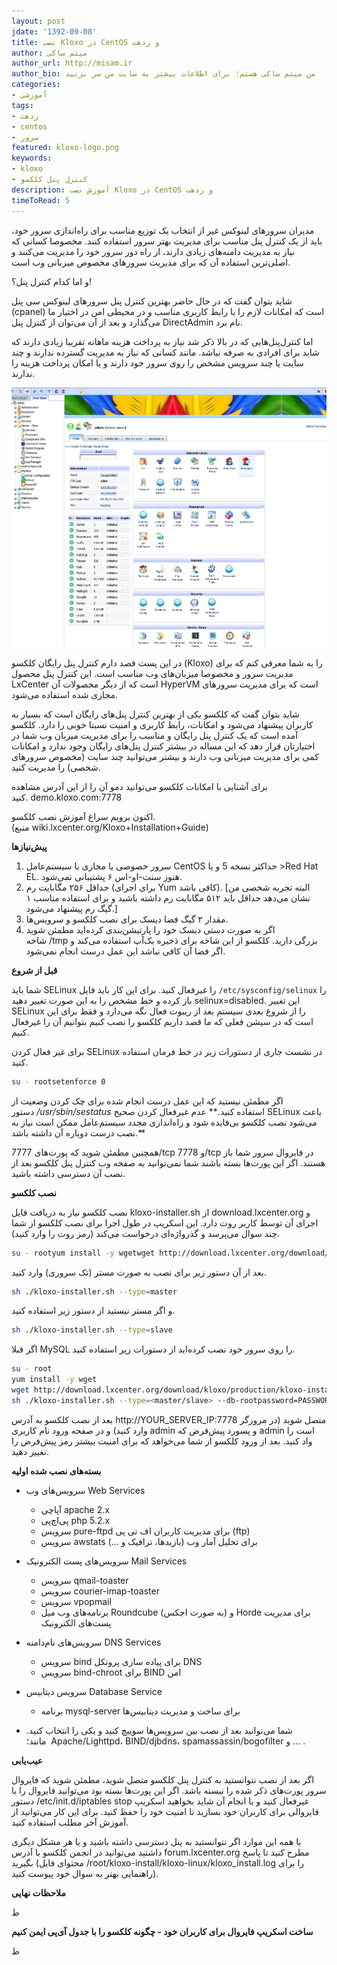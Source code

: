 ```yaml
---
layout: post
jdate: '1392-09-08'
title: نصب Kloxo در CentOS و ردهت
author: میثم ساکی
author_url: http://misam.ir
author_bio: من میثم ساکی هستم؛ برای اطلاعات بیشتر به سایت من سر بزنید
categories:
- آموزشی
tags:
- ردهت 
- centos
- سرور
featured: kloxo-logo.png
keywords:
- kloxo
- کنترل پنل کلکسو
description: آموزش نصب Kloxo در CentOS و ردهت
timeToRead: 5
---
```


مدیران سرورهای لینوکس غیر از انتخاب یک توزیع مناسب برای راه‌اندازی سرور خود، باید از یک کنترل پنل مناسب برای مدیریت بهتر سرور استفاده کنند. مخصوصا کسانی که نیاز به مدیریت دامنه‌های زیادی دارند، از راه دور سرور خود را مدیریت می‌کنند و اصلی‌ترین استفاده آن که برای مدیریت سرورهای مخصوص میزبانی وب است.

و اما کدام کنترل پنل؟!

شاید بتوان گفت که در حال حاضر بهترین کنترل پنل سرورهای لینوکس سی پنل (cpanel) است که امکانات لازم را با رابط کاربری مناسب و در محیطی امن در اختیار ما می‌گذارد و بعد از آن می‌توان از کنترل پنل DirectAdmin نام برد.

اما کنترل‌پنل‌هایی که در بالا ذکر شد نیاز به پرداخت هزینه ماهانه تقریبا زیادی دارند که شاید برای افرادی به صرفه نباشد. مانند کسانی که نیاز به مدیریت گسترده ندارند و چند سایت یا چند سرویس مشخص را روی سرور خود دارند و یا امکان پرداخت هزینه را ندارند.

![](/images/Kloxo6.1.0-high.png)

در این پست قصد دارم کنترل پنل رایگان کلکسو (Kloxo) را به شما معرفی کنم که برای مدیریت سرور و مخصوصا میزبان‌های وب مناسب است. این کنترل پنل محصول LxCenter است که از دیگر محصولات آن HyperVM است که برای مدیریت سرورهای مجازی شده استفاده می‌شود.

شاید بتوان گفت که کلکسو یکی از بهترین کنترل پنل‌های رایگان است که بسیار به کاربران پیشنهاد می‌شود و امکانات، رابط کاربری و امنیت نسبتا خوبی را دارد. کلکسو آمده است که یک کنترل پنل رایگان و مناسب را برای مدیریت میزبان وب شما در اختیارتان قرار دهد که این مساله در بیشتر کنترل پنل‌های رایگان وجود ندارد و امکانات کمی برای مدیریت میزبانی وب دارند و بیشتر می‌توانید چند سایت (مخصوص سرورهای شخصی) را مدیریت کنید.

برای آشنایی با امکانات کلکسو می‌توانید دمو آن را از این آدرس مشاهده کنید. demo.kloxo.com:7778

اکنون برویم سراغ آموزش نصب کلکسو. (منبع wiki.lxcenter.org/Kloxo+Installation+Guide)

**پیش‌نیازها**

1.  سرور خصوصی یا مجازی با سیستم‌عامل CentOS حداکثر نسخه 5 و یا >Red Hat EL. هنوز سنت-او-اس ۶ پشتیبانی نمی‌شود.
2.  حداقل ۲۵۶ مگابایت رم (برای اجرای Yum کافی باشد). [البته تجربه شخصی من نشان می‌دهد حداقل باید ۵۱۲ مگابایت رم داشته باشید و برای استفاده مناسب ۱ گیگ رم پیشنهاد می‌شود.]
3.  مقدار ۲ گیگ فضا دیسک برای نصب کلکسو و سرویس‌ها.
4.  اگر به صورت دستی دیسک خود را پارتیشن‌بندی کرده‌اید مطمئن شوید شاخه /tmp بزرگی دارید. کلکسو از این شاخه برای ذخیره بک‌آپ استفاده می‌کند و اگر فضا آن کافی نباشد این عمل درست انجام نمی‌شود.

**قبل از شروع**

شما باید SELinux را غیرفعال کنید. برای این کار باید فایل `/etc/sysconfig/selinux` را باز کرده و خط مشخص را به این صورت تغییر دهید selinux=disabled. این تغییر SELinux را از شروع بعدی سیستم بعد از ریبوت فعال نگه می‌دارد و فقط برای این است که در سیشن فعلی که ما قصد داریم کلکسو را نصب کنیم بتوانیم آن را غیرفعال کنیم.

برای غیر فعال کردن SELinux در نشست جاری از دستورات زیر در خط فرمان استفاده کنید.

```sh
su - rootsetenforce 0
```

اگر مطمئن نیستید که این عمل درست انجام شده برای چک کردن وضعیت از دستور _/usr/sbin/sestatus_ استفاده کنید.** عدم غیرفعال کردن صحیح SELinux باعث می‌شود نصب کلکسو بی‌فایده شود و راه‌اندازی مجدد سیستم‌عامل ممکن است نیاز به نصب درست دوباره آن داشته باشد.**

همچنین مطمئن شوید که پورت‌های 7777/tcp و 7778/tcp در فایروال سرور شما باز هستند. اگر این پورت‌ها بسته باشند شما نمی‌توانید به صفحه وب کنترل پنل کلکسو بعد از نصب آن دسترسی داشته باشید.

**نصب کلکسو**

نصب کلکسو نیاز به دریافت فایل kloxo-installer.sh از download.lxcenter.org و اجرای آن توسط کاربر روت دارد. این اسکریپ در طول اجرا برای نصب کلکسو از شما چند سوال می‌پرسد و گذرواژه‌ای درخواست می‌کند (رمز روت را وارد کنید).

```sh
su - rootyum install -y wgetwget http://download.lxcenter.org/download/kloxo/production/kloxo-installer.sh
```

بعد از آن دستور زیر برای نصب به صورت مستر (تک سروری) وارد کنید.

```sh
sh ./kloxo-installer.sh --type=master
```

و اگر مستر نیستید از دستور زیر استفاده کنید.

```sh
sh ./kloxo-installer.sh --type=slave
```

اگر قبلا MySQL را روی سرور خود نصب کرده‌اید از دستورات زیر استفاده کنید.

```sh
su - root
yum install -y wget
wget http://download.lxcenter.org/download/kloxo/production/kloxo-installer.sh
sh ./kloxo-installer.sh --type=<master/slave> --db-rootpassword=PASSWORD
```

بعد از نصب کلکسو به آدرس http://YOUR_SERVER_IP:7778 متصل شوید (در مرورگر وارد کنید) و در صفحه ورود نام کاربری admin و پسورد پیش‌فرض که admin است را واد کنید. بعد از ورود کلکسو از شما می‌خواهد که برای امنیت بیشتر رمز پیش‌فرض را تغییر دهید.

**بسته‌های نصب شده اولیه**

*   سرویس‌های وب Web Services
    *   آپاچی apache 2.x
    *   پی‌اچ‌پی php 5.2.x
    *   سرویس pure-ftpd برای مدیریت کاربران اف تی پی (ftp)
    *   سرویس awstats برای تحلیل آمار وب (بازیدها، ترافیک و ...)

*   سرویس‌های پست الکترونیک Mail Services
    *   سرویس qmail-toaster
    *   سرویس courier-imap-toaster
    *   سرویس vpopmail
    *   برنامه‌های وب میل Roundcube (به صورت اجکس) و Horde برای مدیریت پست‌های الکترونیک

*   سرویس‌های نام‌دامنه DNS Services
    *   سرویس bind برای پیاده سازی پروتکل DNS
    *   سرویس bind-chroot برای BIND امن
*   سرویس دیتابیس Database Service
    *   برنامه mysql-server برای ساخت و مدیریت دیتابیس‌ها

* شما می‌توانید بعد از نصب بین سرویس‌ها سوییچ کنید و یکی را انتخاب کنید. مانند؛  Apache/Lighttpd، BIND/djbdns، spamassassin/bogofilter و ... .

**عیب‌یابی**

اگر بعد از نصب نتوانستید به کنترل پنل کلکسو متصل شوید، مطمئن شوید که فایروال سرور پورت‌های ذکر شده را نبسته باشد. اگر این پورت‌ها بسته بود می‌توانید فایروال را با دستور /etc/init.d/iptables stop غیرفعال کنید و با انجام آن شاید بخواهید اسکریپ فایروالی برای کاربران خود بسازید تا امنیت خود را حفظ کنید. برای این کار می‌توانید از آموزش آخر مطلب استفاده کنید.

با همه این موارد اگر نتوانستید به پنل دسترسی داشته باشید و یا هر مشکل دیگری داشتید می‌توانید در انجمن کلکسو با آدرس forum.lxcenter.org مطرح کنید تا پاسخ بگیرید (محتوای فایل /root/kloxo-install/kloxo-linux/kloxo_install.log را برای راهنمایی بهتر به سوال خود پیوست کنید).

**ملاحظات نهایی**

ط

**ساخت اسکریپ فایروال برای کاربران خود - چگونه کلکسو را با جدول آی‌پی ایمن کنیم**

ط